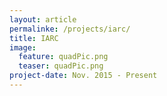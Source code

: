 ```yaml
---
layout: article
permalinke: /projects/iarc/
title: IARC
image:
  feature: quadPic.png
  teaser: quadPic.png
project-date: Nov. 2015 - Present
---
```

